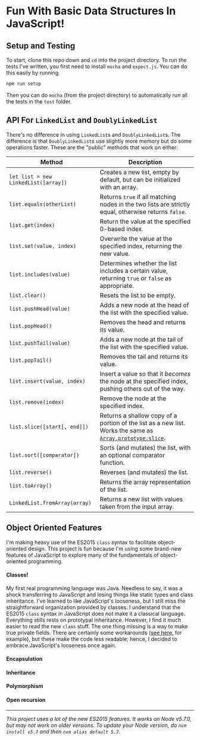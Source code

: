 # Fun With Basic Data Structures In JavaScript!

## Setup and Testing

To start, clone this repo down and `cd` into the project directory. To run the tests I've written, you first need to install `mocha` and `expect.js`. You can do this easily by running

```bash
npm run setup
```

Then you can do `mocha` (from the project directory) to automatically run all the tests in the `test` folder.

## API For `LinkedList` and `DoublyLinkedList`

There's no difference in using `LinkedList`s and `DoublyLinkedList`s. The difference is that `DoublyLinkedList`s use slightly more memory but do some operations faster. These are the "public" methods that work on either:

| Method                               | Description |
| ------------------------------------ | ----------- |
| `let list = new LinkedList([array])` | Creates a new list, empty by default, but can be initialized with an array. |
| `list.equals(otherList)`             | Returns `true` if all matching nodes in the two lists are strictly equal, otherwise returns `false`. |
| `list.get(index)`                    | Return the value at the specified 0-based index. |
| `list.set(value, index)`             | Overwrite the value at the specified index, returning the new value. |
| `list.includes(value)`               | Determines whether the list includes a certain value, returning `true` or `false` as appropriate. |
| `list.clear()`                       | Resets the list to be empty. |
| `list.pushHead(value)`               | Adds a new node at the head of the list with the specified value. |
| `list.popHead()`                     | Removes the head and returns its value. |
| `list.pushTail(value)`               | Adds a new node at the tail of the list with the specified value. |
| `list.popTail()`                     | Removes the tail and returns its value. |
| `list.insert(value, index)`          | Insert a value so that it *becomes* the node at the specified index, pushing others out of the way. |
| `list.remove(index)`                 | Remove the node at the specified index. |
| `list.slice([start[, end]])`         | Returns a shallow copy of a portion of the list as a new list. Works the same as [`Array.prototype.slice`](https://developer.mozilla.org/en-US/docs/Web/JavaScript/Reference/Global_Objects/Array/slice). |
| `list.sort([comparator])`            | Sorts (and mutates) the list, with an optional comparator function. |
| `list.reverse()`                     | Reverses (and mutates) the list. |
| `list.toArray()`                     | Returns the array representation of the list. |
| `LinkedList.fromArray(array)`        | Returns a new list with values taken from the input array. |

## Object Oriented Features

I'm making heavy use of the ES2015 `class` syntax to facilitate object-oriented design. This project is fun because I'm using some brand-new features of JavaScript to explore many of the fundamentals of object-oriented programming.

#### Classes!

My first real programming language was Java. Needless to say, it was a shock transferring to JavaScript and losing things like static types and class inheritance. I've learned to like JavaScript's looseness, but I still miss the straightforward organization provided by classes. I understand that the ES2015 `class` syntax in JavaScript does *not* make it a classical language. Everything stills rests on prototypal inheritance. However, I find it much easier to read the new `class` stuff. The one thing missing is a way to make true private fields. There are certainly some workarounds ([see here](http://www.2ality.com/2016/01/private-data-classes.html), for example), but these make the code less readable; hence, I decided to embrace JavaScript's looseness once again.

#### Encapsulation




#### Inheritance



#### Polymorphism



#### Open recursion



***

*This project uses a lot of the new ES2015 features. It works on Node v5.7.0, but may not work on older versions. To update your Node version, do `nvm install v5.7` and then `nvm alias default 5.7`.*
